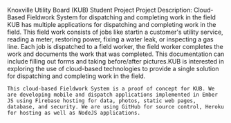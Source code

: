 
  Knoxville Utility Board (KUB) Student Project
  Project Description:
  Cloud-Based Fieldwork System for dispatching and completing work in the field KUB has multiple applications for dispatching and completing work in the field. This field work consists of jobs like startin a customer's utility service, reading a meter, restoring power, fixing a water leak, or inspecting a gas line.	Each job is dispatched to a field worker, the field worker completes the work and documents the work that was completed.	This documentation can include filling out forms and taking before/after pictures.KUB is interested in exploring the use of cloud-based technologies to provide a single solution for dispatching and completing work in the field.

	This cloud-based Fieldwork System is a proof of concept for KUB. We are developing mobile and dispatch applications implemented in Ember JS using Firebase hosting for data, photos, static web pages, database, and security. We are using GitHub for source control, Heroku for hosting as well as NodeJS applications.

